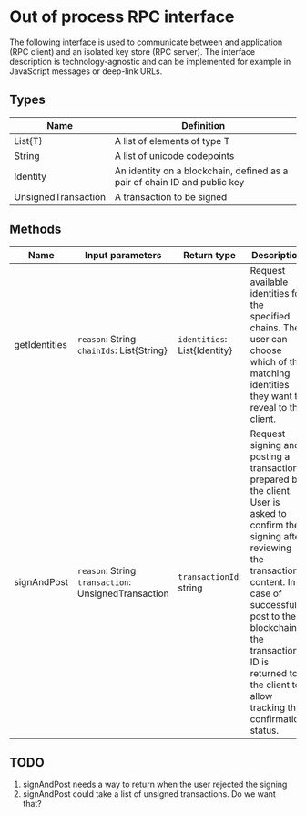 # Out of process RPC interface

The following interface is used to communicate between and application (RPC client)
and an isolated key store (RPC server). The interface description is technology-agnostic
and can be implemented for example in JavaScript messages or deep-link URLs.

## Types

| Name                | Definition                        |
|---------------------|-----------------------------------|
| List{T}             | A list of elements of type T      |
| String              | A list of unicode codepoints      |
| Identity            | An identity on a blockchain, defined as a pair of chain ID and public key |
| UnsignedTransaction | A transaction to be signed        |

## Methods

| Name          | Input parameters   | Return type   | Description   |
|---------------|--------------------|---------------|---------------|
| getIdentities | `reason`: String<br>`chainIds`: List{String} | `identities`: List{Identity} | Request available identities for the specified chains. The user can choose which of the matching identities they want to reveal to the client. |
| signAndPost   | `reason`: String<br>`transaction`: UnsignedTransaction | `transactionId`: string | Request signing and posting a transaction prepared by the client. User is asked to confirm the signing after reviewing the transaction content. In case of successful post to the blockchain, the transaction ID is returned to the client to allow tracking the confirmation status. |

## TODO

1. signAndPost needs a way to return when the user rejected the signing
2. signAndPost could take a list of unsigned transactions. Do we want that?

